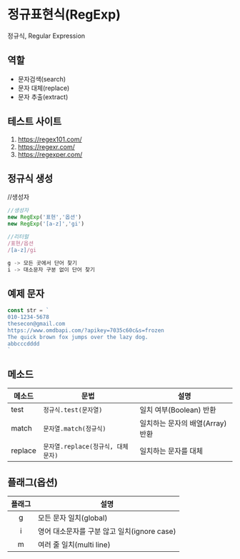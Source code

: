 # 정규표현식(RegExp)

정규식, Regular Expression

## 역할

- 문자검색(search)
- 문자 대체(replace)
- 문자 추출(extract)

## 테스트 사이트
1. https://regex101.com/
2. https://regexr.com/
3. https://regexper.com/

## 정규식 생성
//생성자
```js
//생성자
new RegExp('표현','옵션')
new RegExp('[a-z]','gi')

//리터럴
/표현/옵션
/[a-z]/gi

g -> 모든 곳에서 단어 찾기
i -> 대소문자 구분 없이 단어 찾기
```

## 예제 문자

```js
const str = `
010-1234-5678
thesecon@gmail.com
https://www.omdbapi.com/?apikey=7035c60c&s=frozen
The quick brown fox jumps over the lazy dog.
abbcccdddd
`
```

## 메소드

메소드 | 문법 | 설명
---|---|---
test|`정규식.test(문자열)`|일치 여부(Boolean) 반환
match|`문자열.match(정규식)`|일치하는 문자의 배열(Array) 반환
replace|`문자열.replace(정규식, 대체문자)`|일치하는 문자를 대체

## 플래그(옵션)

플래그|설명
:--:|--
g|모든 문자 일치(global)
i|영어 대소문자를 구분 않고 일치(ignore case)
m|여러 줄 일치(multi line)